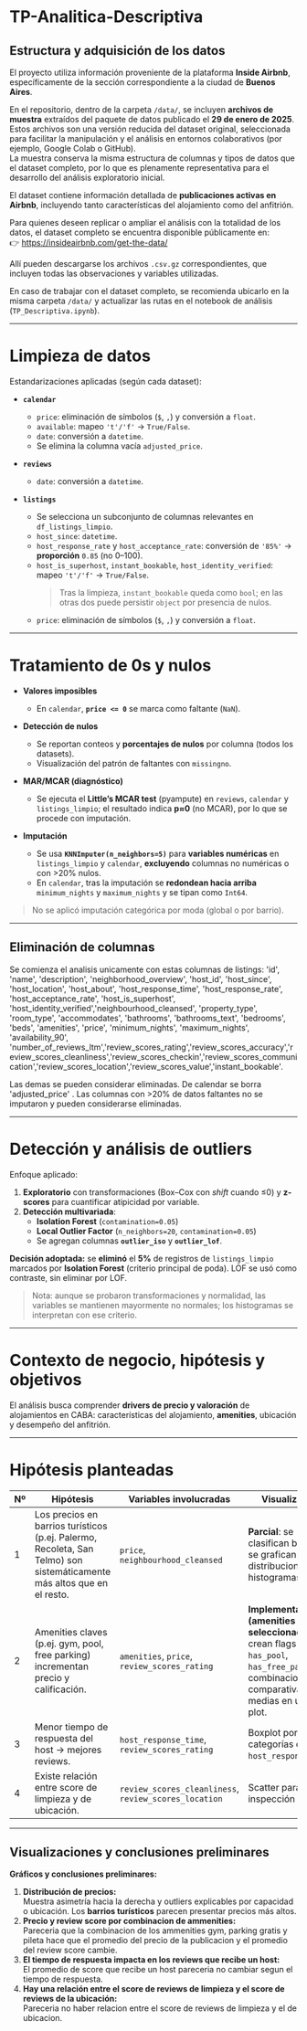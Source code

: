 # TP-Analitica-Descriptiva

## Estructura y adquisición de los datos

El proyecto utiliza información proveniente de la plataforma **Inside Airbnb**, específicamente de la sección correspondiente a la ciudad de **Buenos Aires**.

En el repositorio, dentro de la carpeta `/data/`, se incluyen **archivos de muestra** extraídos del paquete de datos publicado el **29 de enero de 2025**.  
Estos archivos son una versión reducida del dataset original, seleccionada para facilitar la manipulación y el análisis en entornos colaborativos (por ejemplo, Google Colab o GitHub).  
La muestra conserva la misma estructura de columnas y tipos de datos que el dataset completo, por lo que es plenamente representativa para el desarrollo del análisis exploratorio inicial.

El dataset contiene información detallada de **publicaciones activas en Airbnb**, incluyendo tanto características del alojamiento como del anfitrión.

Para quienes deseen replicar o ampliar el análisis con la totalidad de los datos, el dataset completo se encuentra disponible públicamente en:  
👉 https://insideairbnb.com/get-the-data/  

Allí pueden descargarse los archivos `.csv.gz` correspondientes, que incluyen todas las observaciones y variables utilizadas.

En caso de trabajar con el dataset completo, se recomienda ubicarlo en la misma carpeta `/data/` y actualizar las rutas en el notebook de análisis (`TP_Descriptiva.ipynb`).

---

# Limpieza de datos
Estandarizaciones aplicadas (según cada dataset):

- **`calendar`**
  - `price`: eliminación de símbolos (`$`, `,`) y conversión a `float`.
  - `available`: mapeo `'t'/'f'` → `True/False`.
  - `date`: conversión a `datetime`.
  - Se elimina la columna vacía `adjusted_price`.

- **`reviews`**
  - `date`: conversión a `datetime`.

- **`listings`**
  - Se selecciona un subconjunto de columnas relevantes en `df_listings_limpio`.
  - `host_since`: `datetime`.
  - `host_response_rate` y `host_acceptance_rate`: conversión de `'85%'` → **proporción** `0.85` (no 0–100).
  - `host_is_superhost`, `instant_bookable`, `host_identity_verified`: mapeo `'t'/'f'` → `True/False`.  
    > Tras la limpieza, `instant_bookable` queda como `bool`; en las otras dos puede persistir `object` por presencia de nulos.
  - `price`: eliminación de símbolos (`$`, `,`) y conversión a `float`.

---

# Tratamiento de 0s y nulos
- **Valores imposibles**
  - En `calendar`, **`price <= 0`** se marca como faltante (`NaN`).

- **Detección de nulos**
  - Se reportan conteos y **porcentajes de nulos** por columna (todos los datasets).
  - Visualización del patrón de faltantes con `missingno`.

- **MAR/MCAR (diagnóstico)**
  - Se ejecuta el **Little’s MCAR test** (pyampute) en `reviews`, `calendar` y `listings_limpio`; el resultado indica **p≈0** (no MCAR), por lo que se procede con imputación.

- **Imputación**
  - Se usa **`KNNImputer(n_neighbors=5)`** para **variables numéricas** en `listings_limpio` y `calendar`, **excluyendo** columnas no numéricas o con >20% nulos.
  - En `calendar`, tras la imputación se **redondean hacia arriba** `minimum_nights` y `maximum_nights` y se tipan como `Int64`.

> No se aplicó imputación categórica por moda (global o por barrio).


---

## Eliminación de columnas
Se comienza el analisis unicamente con estas columnas de listings: 'id', 'name', 'description', 'neighborhood_overview', 'host_id', 'host_since', 'host_location', 'host_about', 'host_response_time', 'host_response_rate', 'host_acceptance_rate', 'host_is_superhost', 'host_identity_verified','neighbourhood_cleansed', 'property_type', 'room_type', 'accommodates', 'bathrooms', 'bathrooms_text', 'bedrooms', 'beds', 'amenities', 'price', 'minimum_nights', 'maximum_nights', 'availability_90', 'number_of_reviews_ltm','review_scores_rating','review_scores_accuracy','review_scores_cleanliness','review_scores_checkin','review_scores_communication','review_scores_location','review_scores_value','instant_bookable'.

Las demas se pueden considerar eliminadas.
De calendar se borra 'adjusted_price' .
Las columnas con >20% de datos faltantes no se imputaron y pueden considerarse eliminadas.


---

# Detección y análisis de outliers
Enfoque aplicado:

1. **Exploratorio** con transformaciones (Box–Cox con *shift* cuando ≤0) y **z-scores** para cuantificar atipicidad por variable.
2. **Detección multivariada**:
   - **Isolation Forest** (`contamination=0.05`)
   - **Local Outlier Factor** (`n_neighbors=20`, `contamination=0.05`)
   - Se agregan columnas **`outlier_iso`** y **`outlier_lof`**.

**Decisión adoptada:** se **eliminó** el **5%** de registros de `listings_limpio` marcados por **Isolation Forest** (criterio principal de poda). LOF se usó como contraste, sin eliminar por LOF.

> Nota: aunque se probaron transformaciones y normalidad, las variables se mantienen mayormente no normales; los histogramas se interpretan con ese criterio.

---

# Contexto de negocio, hipótesis y objetivos
El análisis busca comprender **drivers de precio y valoración** de alojamientos en CABA: características del alojamiento, **amenities**, ubicación y desempeño del anfitrión.

---

# Hipótesis planteadas
| Nº | Hipótesis | Variables involucradas | Visualizacion |
|----|-----------|------------------------|-----------------------|
| 1  | Los precios en barrios turísticos (p.ej. Palermo, Recoleta, San Telmo) son sistemáticamente más altos que en el resto. | `price`, `neighbourhood_cleansed` | **Parcial**: se clasifican barrios y se grafican distribuciones en histogramas. |
| 2  | Amenities claves (p.ej. gym, pool, free parking) incrementan precio y calificación. | `amenities`, `price`, `review_scores_rating` | **Implementada (amenities seleccionadas)**: se crean flags `has_gym`, `has_pool`, `has_free_parking`, combinaciones y comparativas de medias en un bar plot. |
| 3  | Menor tiempo de respuesta del host → mejores reviews. | `host_response_time`, `review_scores_rating` | Boxplot por categorías de `host_response_time`. |
| 4  | Existe relación entre score de limpieza y de ubicación. | `review_scores_cleanliness`, `review_scores_location` | Scatter para inspección visual. |

---

## Visualizaciones y conclusiones preliminares

**Gráficos y conclusiones preliminares:**
1. **Distribución de precios:**  
   Muestra asimetría hacia la derecha y outliers explicables por capacidad o ubicación.
   Los **barrios turísticos** parecen presentar precios más altos.  
2. **Precio y review score por combinacion de ammenities:**  
   Pareceria que la combinacion de los ammenities gym, parking gratis y pileta hace que el promedio del precio de la publicacion y el promedio del review score cambie.  
3. **El tiempo de respuesta impacta en los reviews que recibe un host:**  
   El promedio de score que recibe un host pareceria no cambiar segun el tiempo de respuesta.  
4. **Hay una relación entre el score de reviews de limpieza y el score de reviews de la ubicación:**  
   Pareceria no haber relacion entre el score de reviews de limpieza y el de ubicacion.  
